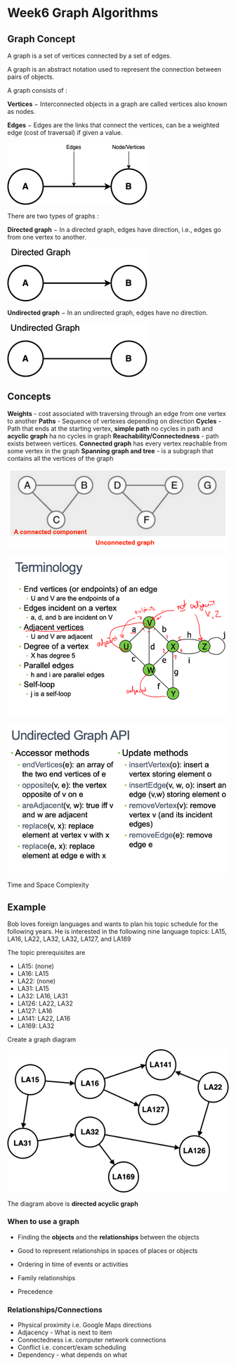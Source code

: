 # Week6 Graph Algorithms

## Graph Concept

A graph is a set of vertices connected by a set of edges.

A graph is an abstract notation used to represent the connection between pairs of objects.

A graph consists of :

**Vertices** − Interconnected objects in a graph are called vertices also known as nodes.

**Edges** − Edges are the links that connect the vertices, can be a weighted edge (cost of traversal) if given a value.

![graph-edge-and-vertices](images/graph-edge-and-vertices.png)

There are two types of graphs :

**Directed graph** − In a directed graph, edges have direction, i.e., edges go from one vertex to another.

![directed-graph](images/directed-graph.png)

**Undirected graph** − In an undirected graph, edges have no direction.

![graph-edge-and-vertices](images/undirected-graph.png)

## Concepts

**Weights** - cost associated with traversing through an edge from one vertex to another
**Paths** - Sequence of vertexes depending on direction
**Cycles** - Path that ends at the starting vertex, **simple path** no cycles in path and **acyclic graph** ha no cycles in graph
**Reachability/Connectedness** - path exists between vertices. **Connected graph** has every vertex reachable from some vertex in the graph
**Spanning graph and tree** - is a subgraph that contains all the
vertices of the graph

![reachability](images/reachability.png)

![terminology](images/terminology.png)

![undirected-graph-api](images/undirected-graph-api.png)

Time and Space Complexity

## Example

Bob loves foreign languages and wants to plan his topic schedule for the following years. He is interested in the following nine language topics: LA15, LA16, LA22, LA32, LA32, LA127, and LA169

The topic prerequisites are

- LA15: (none)
- LA16: LA15
- LA22: (none)
- LA31: LA15
- LA32: LA16, LA31
- LA126: LA22, LA32
- LA127: LA16
- LA141: LA22, LA16
- LA169: LA32

Create a graph diagram

![graph-algorithm](images/graph-algorithm.png)

The diagram above is **directed acyclic graph**

### When to use a graph

- Finding the **objects** and the **relationships** between the objects

- Good to represent relationships in spaces of places or objects
- Ordering in time of events or activities
- Family relationships
- Precedence

### Relationships/Connections

- Physical proximity i.e. Google Maps directions
- Adjacency - What is next to item
- Connectedness i.e. computer network connections
- Conflict i.e. concert/exam scheduling
- Dependency - what depends on what
